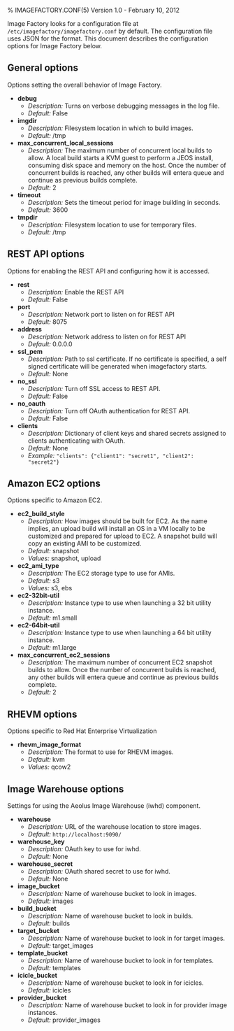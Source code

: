 % IMAGEFACTORY.CONF(5) Version 1.0 - February 10, 2012

Image Factory looks for a configuration file at `/etc/imagefactory/imagefactory.conf` by default. The configuration file uses JSON for the format. This document describes the configuration options for Image Factory below.

## General options

Options setting the overall behavior of Image Factory.

+ **debug**
    - _Description:_ Turns on verbose debugging messages in the log file.
    - _Default:_ False
+ **imgdir**
    - _Description:_ Filesystem location in which to build images.
    - _Default:_ /tmp
+ **max_concurrent_local_sessions**
    - _Description:_ The maximum number of concurrent local builds to allow. A local build starts a KVM guest to perform a JEOS install, consuming disk space and memory on the host. Once the number of concurrent builds is reached, any other builds will entera queue and continue as previous builds complete.
    - _Default:_ 2
+ **timeout**
    - _Description:_ Sets the timeout period for image building in seconds.
    - _Default:_ 3600
+ **tmpdir**
    - _Description:_ Filesystem location to use for temporary files.
    - _Default:_ /tmp

## REST API options

Options for enabling the REST API and configuring how it is accessed.

+ **rest**
    - _Description:_ Enable the REST API
    - _Default:_ False
+ **port**
    - _Description:_ Network port to listen on for REST API
    - _Default:_ 8075
+ **address**
    - _Description:_ Network address to listen on for REST API
    - _Default:_ 0.0.0.0
+ **ssl_pem**
    - _Description:_ Path to ssl certificate. If no certificate is specified, a self signed certificate will be generated when imagefactory starts.
    - _Default:_ None
+ **no_ssl**
    - _Description:_ Turn off SSL access to REST API.
    - _Default:_ False
+ **no_oauth**
    - _Description:_ Turn off OAuth authentication for REST API.
    - _Default:_ False
+ **clients**
    - _Description:_ Dictionary of client keys and shared secrets assigned to clients authenticating with OAuth.
    - _Default:_ None
    - _Example:_ `"clients": {"client1": "secret1", "client2": "secret2"}`

## Amazon EC2 options

Options specific to Amazon EC2.

+ **ec2_build_style**
    - _Description:_ How images should be built for EC2. As the name implies, an upload build will install an OS in a VM locally to be customized and prepared for upload to EC2. A snapshot build will copy an existing AMI to be customized.
    - _Default:_ snapshot
    - _Values:_ snapshot, upload
+ **ec2_ami_type**
    - _Description:_ The EC2 storage type to use for AMIs.
    - _Default:_ s3
    - _Values:_ s3, ebs
+ **ec2-32bit-util**
    - _Description:_ Instance type to use when launching a 32 bit utility instance.
    - _Default:_ m1.small
+ **ec2-64bit-util**
    - _Description:_ Instance type to use when launching a 64 bit utility instance.
    - _Default:_ m1.large
+ **max_concurrent_ec2_sessions**
    - _Description:_ The maximum number of concurrent EC2 snapshot builds to allow. Once the number of concurrent builds is reached, any other builds will entera queue and continue as previous builds complete.
    - _Default:_ 2

## RHEVM options

Options specific to Red Hat Enterprise Virtualization

+ **rhevm_image_format**
    - _Description:_ The format to use for RHEVM images.
    - _Default:_ kvm
    - _Values:_ qcow2

## Image Warehouse options

Settings for using the Aeolus Image Warehouse (iwhd) component.

+ **warehouse**
    - _Description:_ URL of the warehouse location to store images.
    - _Default:_ `http://localhost:9090/`
+ **warehouse_key**
    - _Description:_ OAuth key to use for iwhd.
    - _Default:_ None
+ **warehouse_secret**
    - _Description:_ OAuth shared secret to use for iwhd.
    - _Default:_ None
+ **image_bucket**
    - _Description:_ Name of warehouse bucket to look in images.
    - _Default:_ images
+ **build_bucket**
    - _Description:_ Name of warehouse bucket to look in builds.
    - _Default:_ builds
+ **target_bucket**
    - _Description:_ Name of warehouse bucket to look in for target images.
    - _Default:_ target_images
+ **template_bucket**
    - _Description:_ Name of warehouse bucket to look in for templates.
    - _Default:_ templates
+ **icicle_bucket**
    - _Description:_ Name of warehouse bucket to look in for icicles.
    - _Default:_ icicles
+ **provider_bucket**
    - _Description:_ Name of warehouse bucket to look in for provider image instances.
    - _Default:_ provider_images

